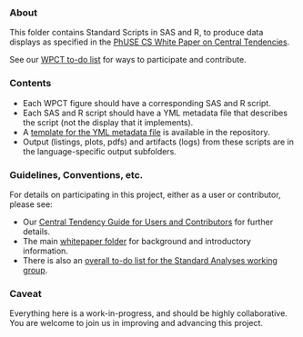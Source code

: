 ### About

This folder contains Standard Scripts in SAS and R, to produce data displays as specified in the [PhUSE CS White Paper on Central Tendencies](http://www.phuse.eu/publications.aspx).

See our [WPCT to-do list](./TODO.md) for ways to participate and contribute.

### Contents

* Each WPCT figure should have a corresponding SAS and R script.
* Each SAS and R script should have a YML metadata file that describes the script (not the display that it implements).
* A [template for the YML metadata file](http://github.com/phuse-org/phuse-scripts/blob/master/MetaData_template.yml) is available in the repository.
* Output (listings, plots, pdfs) and artifacts (logs) from these scripts are in the language-specific output subfolders.

### Guidelines, Conventions, etc.

For details on participating in this project, either as a user or contributor, please see:
* Our [Central Tendency Guide for Users and Contributors](http://github.com/phuse-org/phuse-scripts/blob/master/whitepapers/CentralTendency-UserGuide.md) for further details.
* The main [whitepaper folder](http://github.com/phuse-org/phuse-scripts/tree/master/whitepapers) for background and introductory information.
* There is also an [overall to-do list for the Standard Analyses working group](../../TODO.md).

### Caveat

Everything here is a work-in-progress, and should be highly collaborative. You are welcome to join us in improving and advancing this project.
